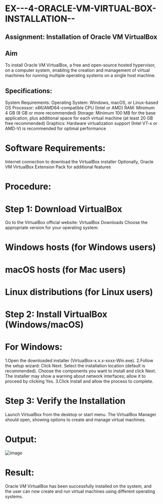 # EX---4-ORACLE-VM-VIRTUAL-BOX-INSTALLATION--
## Assignment: Installation of Oracle VM VirtualBox
## Aim
To install Oracle VM VirtualBox, a free and open-source hosted hypervisor, on a computer system, enabling the creation and management of virtual machines for running multiple operating systems on a single host machine.

## Specifications:
System Requirements:
Operating System: Windows, macOS, or Linux-based OS
Processor: x86/AMD64-compatible CPU (Intel or AMD)
RAM: Minimum 4 GB (8 GB or more recommended)
Storage: Minimum 100 MB for the base application, plus additional space for each virtual machine (at least 20 GB free recommended)
Graphics: Hardware virtualization support (Intel VT-x or AMD-V) is recommended for optimal performance
# Software Requirements:
Internet connection to download the VirtualBox installer
Optionally, Oracle VM VirtualBox Extension Pack for additional features
# Procedure:
# Step 1: Download VirtualBox
Go to the VirtualBox official website: VirtualBox Downloads
Choose the appropriate version for your operating system:
  # Windows hosts (for Windows users)
  # macOS hosts (for Mac users)
  # Linux distributions (for Linux users)
# Step 2: Install VirtualBox (Windows/macOS)
# For Windows:
1.Open the downloaded installer (VirtualBox-x.x.x-xxxx-Win.exe).
2.Follow the setup wizard:
  Click Next.
  Select the installation location (default is recommended).
  Choose the components you want to install and click Next.
  The installer may show a warning about network interfaces; allow it to proceed by clicking Yes.
3.Click Install and allow the process to complete.
# Step 3: Verify the Installation
Launch VirtualBox from the desktop or start menu.
The VirtualBox Manager should open, showing options to create and manage virtual machines.

# Output:
![image](https://github.com/user-attachments/assets/398fc945-b279-4897-ac5d-5ca05385a1e9)


# Result:
Oracle VM VirtualBox has been successfully installed on the system, and the user can now create and run virtual machines using different operating systems.
